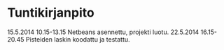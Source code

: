 # Tuntikirjanpito

15.5.2014 10.15-13.15 Netbeans asennettu, projekti luotu.
22.5.2014 16.15-20.45 Pisteiden laskin koodattu ja testattu.
